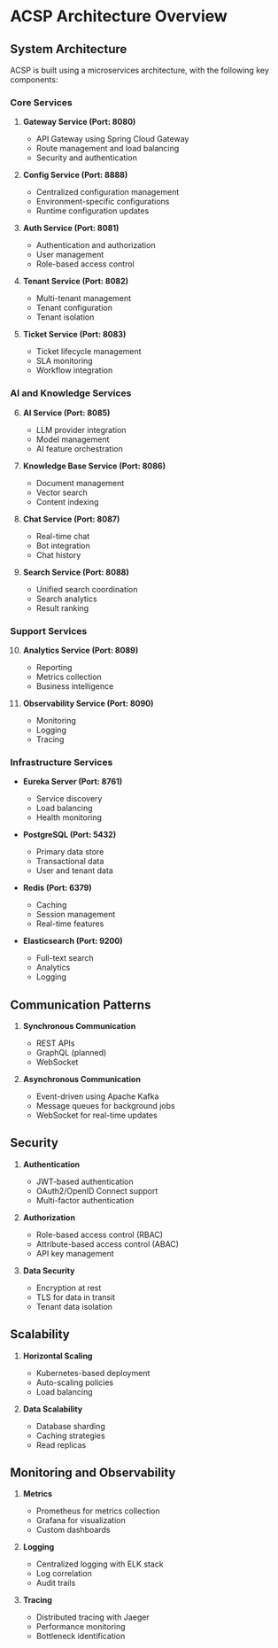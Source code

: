 # ACSP Architecture Overview

## System Architecture

ACSP is built using a microservices architecture, with the following key components:

### Core Services

1. **Gateway Service (Port: 8080)**
   - API Gateway using Spring Cloud Gateway
   - Route management and load balancing
   - Security and authentication

2. **Config Service (Port: 8888)**
   - Centralized configuration management
   - Environment-specific configurations
   - Runtime configuration updates

3. **Auth Service (Port: 8081)**
   - Authentication and authorization
   - User management
   - Role-based access control

4. **Tenant Service (Port: 8082)**
   - Multi-tenant management
   - Tenant configuration
   - Tenant isolation

5. **Ticket Service (Port: 8083)**
   - Ticket lifecycle management
   - SLA monitoring
   - Workflow integration

### AI and Knowledge Services

6. **AI Service (Port: 8085)**
   - LLM provider integration
   - Model management
   - AI feature orchestration

7. **Knowledge Base Service (Port: 8086)**
   - Document management
   - Vector search
   - Content indexing

8. **Chat Service (Port: 8087)**
   - Real-time chat
   - Bot integration
   - Chat history

9. **Search Service (Port: 8088)**
   - Unified search coordination
   - Search analytics
   - Result ranking

### Support Services

10. **Analytics Service (Port: 8089)**
    - Reporting
    - Metrics collection
    - Business intelligence

11. **Observability Service (Port: 8090)**
    - Monitoring
    - Logging
    - Tracing

### Infrastructure Services

- **Eureka Server (Port: 8761)**
  - Service discovery
  - Load balancing
  - Health monitoring

- **PostgreSQL (Port: 5432)**
  - Primary data store
  - Transactional data
  - User and tenant data

- **Redis (Port: 6379)**
  - Caching
  - Session management
  - Real-time features

- **Elasticsearch (Port: 9200)**
  - Full-text search
  - Analytics
  - Logging

## Communication Patterns

1. **Synchronous Communication**
   - REST APIs
   - GraphQL (planned)
   - WebSocket

2. **Asynchronous Communication**
   - Event-driven using Apache Kafka
   - Message queues for background jobs
   - WebSocket for real-time updates

## Security

1. **Authentication**
   - JWT-based authentication
   - OAuth2/OpenID Connect support
   - Multi-factor authentication

2. **Authorization**
   - Role-based access control (RBAC)
   - Attribute-based access control (ABAC)
   - API key management

3. **Data Security**
   - Encryption at rest
   - TLS for data in transit
   - Tenant data isolation

## Scalability

1. **Horizontal Scaling**
   - Kubernetes-based deployment
   - Auto-scaling policies
   - Load balancing

2. **Data Scalability**
   - Database sharding
   - Caching strategies
   - Read replicas

## Monitoring and Observability

1. **Metrics**
   - Prometheus for metrics collection
   - Grafana for visualization
   - Custom dashboards

2. **Logging**
   - Centralized logging with ELK stack
   - Log correlation
   - Audit trails

3. **Tracing**
   - Distributed tracing with Jaeger
   - Performance monitoring
   - Bottleneck identification

